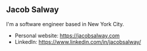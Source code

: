 ## Jacob Salway

I'm a software engineer based in New York City.

* Personal website: https://jacobsalway.com
* LinkedIn: https://www.linkedin.com/in/jacobsalway/
